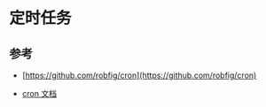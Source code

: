 
# 定时任务



## 参考

- [https://github.com/robfig/cron](https://github.com/robfig/cron)

- [ cron 文档](https://godoc.org/github.com/robfig/cron)